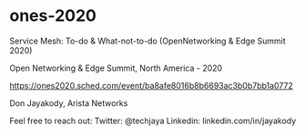 # ones-2020
Service Mesh: To-do &amp; What-not-to-do (OpenNetworking &amp; Edge Summit 2020)

Open Networking & Edge Summit, North America - 2020

https://ones2020.sched.com/event/ba8afe8016b8b6693ac3b0b7bb1a0772

Don Jayakody, Arista Networks

Feel free to reach out: Twitter: @techjaya Linkedin: linkedin.com/in/jayakody
